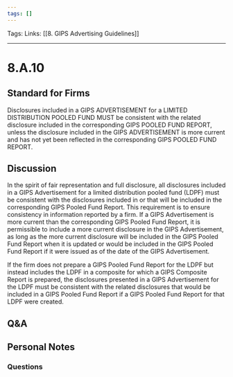```yaml
---
tags: []
---
```

Tags:
Links: [[8. GIPS Advertising Guidelines]]
___
# 8.A.10
## Standard for Firms
Disclosures included in a GIPS ADVERTISEMENT for a LIMITED DISTRIBUTION POOLED FUND MUST be consistent with the related disclosure included in the corresponding GIPS POOLED FUND REPORT, unless the disclosure included in the GIPS ADVERTISEMENT is more current and has not yet been reflected in the corresponding GIPS POOLED FUND REPORT.
## Discussion
In the spirit of fair representation and full disclosure, all disclosures included in a GIPS Advertisement for a limited distribution pooled fund (LDPF) must be consistent with the disclosures included in or that will be included in the corresponding GIPS Pooled Fund Report. This requirement is to ensure consistency in information reported by a firm. If a GIPS Advertisement is more current than the corresponding GIPS Pooled Fund Report, it is permissible to include a more current disclosure in the GIPS Advertisement, as long as the more current disclosure will be included in the GIPS Pooled Fund Report when it is updated or would be included in the GIPS Pooled Fund Report if it were issued as of the date of the GIPS Advertisement.

If the firm does not prepare a GIPS Pooled Fund Report for the LDPF but instead includes the LDPF in a composite for which a GIPS Composite Report is prepared, the disclosures presented in a GIPS Advertisement for the LDPF must be consistent with the related disclosures that would be included in a GIPS Pooled Fund Report if a GIPS Pooled Fund Report for that LDPF were created.
## Q&A

## Personal Notes

### Questions